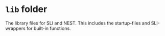 # `lib` folder

The library files for SLI and NEST. This includes the startup-files and SLI-wrappers for built-in functions.
